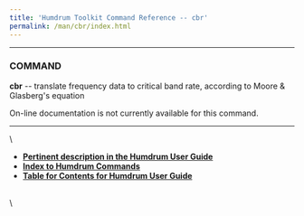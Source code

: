 ```yaml
---
title: 'Humdrum Toolkit Command Reference -- cbr'
permalink: /man/cbr/index.html
---
```


------------------------------------------------------------------------

### COMMAND

**cbr** \-- translate frequency data to critical band rate, according to
Moore & Glasberg\'s equation

On-line documentation is not currently available for this command.

------------------------------------------------------------------------

\

-   [**Pertinent description in the Humdrum User
    Guide**](../guide34.html#Interval_Vectors_Using_the_iv_Command)
-   [**Index to Humdrum Commands**](../commands.toc.html)
-   [**Table for Contents for Humdrum User Guide**](../guide.toc.html)

\
\
